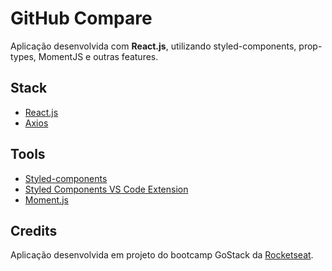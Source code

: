 # GitHub Compare

Aplicação desenvolvida com **React.js**, utilizando styled-components, prop-types, MomentJS e outras features.

## Stack

- [React.js](https://reactjs.org/)
- [Axios](https://github.com/axios/axios)

## Tools

- [Styled-components](https://www.styled-components.com/)
- [Styled Components VS Code Extension](https://marketplace.visualstudio.com/items?itemName=jpoissonnier.vscode-styled-components)
- [Moment.js](https://momentjs.com/)

## Credits

Aplicação desenvolvida em projeto do bootcamp GoStack da [Rocketseat](https://github.com/rocketseat).
